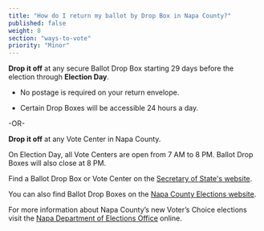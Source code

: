 ```yaml
---
title: "How do I return my ballot by Drop Box in Napa County?"
published: false
weight: 8
section: "ways-to-vote"
priority: "Minor"
---
```


**Drop it off** at any secure Ballot Drop Box starting 29 days before the election through **Election Day**.  

- No postage is required on your return envelope.  

- Certain Drop Boxes will be accessible 24 hours a day.        

-OR-

**Drop it off** at any Vote Center in Napa County.   

On Election Day, all Vote Centers are open from 7 AM to 8 PM. Ballot Drop Boxes will also close at 8 PM.  

Find a Ballot Drop Box or Vote Center on the [Secretary of State's website](https://caearlyvoting.sos.ca.gov/). 

You can also find Ballot Drop Boxes on the [Napa County Elections website](https://www.countyofnapa.org/2355/Drop-Box-Locations).

For more information about Napa County’s new Voter’s Choice elections visit the [Napa Department of Elections Office](https://www.countyofnapa.org/2121/The-Voters-Choice-Act) online. 
